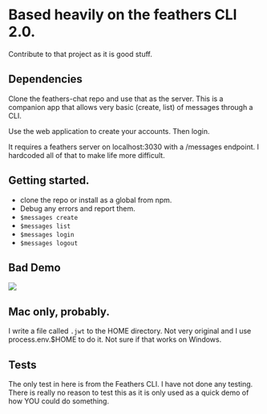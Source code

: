 # Based heavily on the feathers CLI 2.0.
Contribute to that project as it is good stuff.


## Dependencies

Clone the feathers-chat repo and use that as the server. This is a companion app that allows very basic (create, list) of messages through a CLI. 

Use the web application to create your accounts. Then login. 

It requires a feathers server on localhost:3030 with a /messages endpoint. I hardcoded all of that to make life more difficult. 


## Getting started. 

* clone the repo or install as a global from npm.
* Debug any errors and report them. 
* ``` $messages create ```
* ``` $messages list ```
* ``` $messages login ```
* ``` $messages logout ```

## Bad Demo
![](https://dl.dropboxusercontent.com/u/5288895/feathers-messages-cli.gif)


## Mac only, probably.
I write a file called ```.jwt``` to the HOME directory. Not very original and I use process.env.$HOME to do it. Not sure if that works on Windows. 

## Tests
The only test in here is from the Feathers CLI. I have not done any testing. There is really no reason to test this as it is only used as a quick demo of how YOU could do something. 